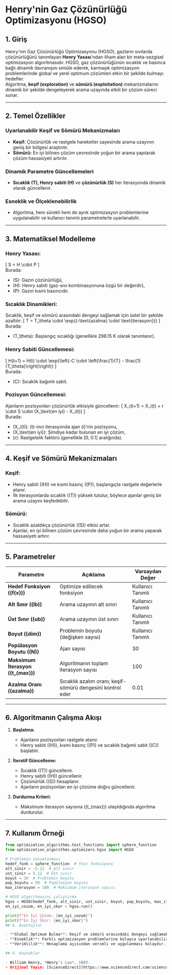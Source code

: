 # Henry'nin Gaz Çözünürlüğü Optimizasyonu (HGSO)

## 1. Giriş
Henry'nin Gaz Çözünürlüğü Optimizasyonu (HGSO), gazların sıvılarda çözünürlüğünü tanımlayan **Henry Yasası**'ndan ilham alan bir meta-sezgisel optimizasyon algoritmasıdır. HGSO, gaz çözünürlüğünün sıcaklık ve basınca bağlı dinamik davranışını simüle ederek, karmaşık optimizasyon problemlerinde global ve yerel optimum çözümleri etkin bir şekilde bulmayı hedefler.  
Algoritma, **keşif (exploration)** ve **sömürü (exploitation)** mekanizmalarını dinamik bir şekilde dengeleyerek arama uzayında etkili bir çözüm süreci sunar.

---

## 2. Temel Özellikler

### Uyarlanabilir Keşif ve Sömürü Mekanizmaları
- **Keşif:** Çözünürlük ve rastgele hareketler sayesinde arama uzayının geniş bir bölgesi araştırılır.  
- **Sömürü:** En iyi bilinen çözüm çevresinde yoğun bir arama yapılarak çözüm hassasiyeti artırılır.

### Dinamik Parametre Güncellemeleri
- **Sıcaklık (T), Henry sabiti (H)** ve **çözünürlük (S)** her iterasyonda dinamik olarak güncellenir.

### Esneklik ve Ölçeklenebilirlik
- Algoritma, hem sürekli hem de ayrık optimizasyon problemlerine uygulanabilir ve kullanıcı tanımlı parametrelerle uyarlanabilir.

---

## 3. Matematiksel Modelleme

### Henry Yasası:
\[
S = H \cdot P
\]  
Burada:  
- \(S\): Gazın çözünürlüğü,  
- \(H\): Henry sabiti (gaz-sıvı kombinasyonuna özgü bir değerdir),  
- \(P\): Gazın kısmi basıncıdır.  

### Sıcaklık Dinamikleri:
Sıcaklık, keşif ve sömürü arasındaki dengeyi sağlamak için üstel bir şekilde azaltılır:
\[
T = T_\theta \cdot \exp{(-\text{azalma} \cdot \text{iterasyon})}
\]  
Burada:  
- \(T_\theta\): Başlangıç sıcaklığı (genellikle 298.15 K olarak tanımlanır).  

### Henry Sabiti Güncellemesi:
\[
H(t+1) = H(t) \cdot \exp{\left(-C \cdot \left(\frac{1}{T} - \frac{1}{T_\theta}\right)\right)}
\]  
Burada:  
- \(C\): Sıcaklık bağımlı sabit.

### Pozisyon Güncellemesi:
Ajanların pozisyonları çözünürlük etkisiyle güncellenir:
\[
X_i(t+1) = X_i(t) + r \cdot S \cdot (X_\text{en iyi} - X_i(t))
\]  
Burada:  
- \(X_i(t)\): \(t\)-inci iterasyonda ajan \(i\)’nin pozisyonu,  
- \(X_\text{en iyi}\): Şimdiye kadar bulunan en iyi çözüm,  
- \(r\): Rastgelelik faktörü (genellikle [0, 0.1] aralığında).

---

## 4. Keşif ve Sömürü Mekanizmaları

### Keşif:
- Henry sabiti (\(H\)) ve kısmi basınç (\(P\)), başlangıçta rastgele değerlerle atanır.  
- İlk iterasyonlarda sıcaklık (\(T\)) yüksek tutulur, böylece ajanlar geniş bir arama uzayını keşfedebilir.

### Sömürü:
- Sıcaklık azaldıkça çözünürlük (\(S\)) etkisi artar.  
- Ajanlar, en iyi bilinen çözüm çevresinde daha yoğun bir arama yaparak hassasiyeti artırır.

---

## 5. Parametreler

| Parametre                  | Açıklama                                  | Varsayılan Değer |
|----------------------------|-------------------------------------------|------------------|
| **Hedef Fonksiyon (\(f(x)\))** | Optimize edilecek fonksiyon              | Kullanıcı Tanımlı |
| **Alt Sınır (\(lb\))**       | Arama uzayının alt sınırı                 | Kullanıcı Tanımlı |
| **Üst Sınır (\(ub\))**       | Arama uzayının üst sınırı                 | Kullanıcı Tanımlı |
| **Boyut (\(dim\))**          | Problemin boyutu (değişken sayısı)        | Kullanıcı Tanımlı |
| **Popülasyon Boyutu (\(N\))**| Ajan sayısı                              | 30               |
| **Maksimum İterasyon (\(t_{max}\))** | Algoritmanın toplam iterasyon sayısı  | 100              |
| **Azalma Oranı (\(azalma\))** | Sıcaklık azalım oranı; keşif-sömürü dengesini kontrol eder | 0.01             |

---

## 6. Algoritmanın Çalışma Akışı

1. **Başlatma:**  
   - Ajanların pozisyonları rastgele atanır.  
   - Henry sabiti (\(H\)), kısmi basınç (\(P\)) ve sıcaklık bağımlı sabit (\(C\)) başlatılır.  
   
2. **İteratif Güncelleme:**  
   - Sıcaklık (\(T\)) güncellenir.  
   - Henry sabiti (\(H\)) güncellenir.  
   - Çözünürlük (\(S\)) hesaplanır.  
   - Ajanların pozisyonları en iyi çözüme doğru güncellenir.  

3. **Durdurma Kriteri:**  
   - Maksimum iterasyon sayısına (\(t_{max}\)) ulaşıldığında algoritma durdurulur.

---

## 7. Kullanım Örneği

```python
from optimization_algorithms.test_functions import sphere_function
from optimization_algorithms.optimizers.hgso import HGSO

# Problemin tanımlanması
hedef_fonk = sphere_function  # Test fonksiyonu
alt_sinir = -5.12  # Alt sınır
ust_sinir = 5.12  # Üst sınır
boyut = 30  # Problemin boyutu
pop_boyutu = 50  # Popülasyon boyutu
max_iterasyon = 100  # Maksimum iterasyon sayısı

# HGSO algoritmasını çalıştırma
hgso = HGSO(hedef_fonk, alt_sinir, ust_sinir, boyut, pop_boyutu, max_iterasyon)
en_iyi_cozum, en_iyi_skor = hgso.run()

print(f"En İyi Çözüm: {en_iyi_cozum}")
print(f"En İyi Skor: {en_iyi_skor}")
## 8. Avantajlar

- **Global Optimum Bulma**: Keşif ve sömürü arasındaki dengeyi sağlamak için sıcaklık ve çözünürlük mekanizmalarını dinamik olarak kullanır.
- **Esneklik**: Farklı optimizasyon problemlerine kolayca uyarlanabilir.
- **Verimlilik**: Hesaplama açısından verimli ve uygulanması kolaydır.

## 9. Kaynaklar

- William Henry, *Henry's Law*, 1803.
- Orijinal Yayın: [ScienceDirect](https://www.sciencedirect.com/science/article/pii/S0167739X19306557)

